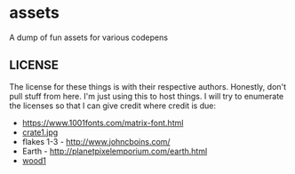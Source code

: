 # assets
A dump of fun assets for various codepens

## LICENSE
The license for these things is with their respective authors.  Honestly, don't pull stuff from here.  I'm just using this to host things.  I will try to enumerate the licenses so that I can give credit where credit is due:


- https://www.1001fonts.com/matrix-font.html
- [crate1.jpg](https://www.pinterest.com/pin/368310075761336565/)
- flakes 1-3 - http://www.johncboins.com/
- Earth - http://planetpixelemporium.com/earth.html
- [wood1](https://www.freepik.com/free-photo/wooden-plank-textured-background-material_3075248.htm#term=wood%20texture&page=1&position=2)
